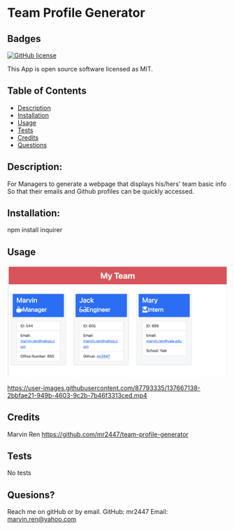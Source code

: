 # Team Profile Generator
  ## Badges
  
  [![GitHub license](https://img.shields.io/badge/license-MIT-blue.svg)](https://choosealicense.com/licenses/mit/)
  
  This App is open source software licensed as MIT.
  ## Table of Contents
  * [Description](https://github.com/mr2447/team-profile-generator#description)
  * [Installation](https://github.com/mr2447/team-profile-generator#installation)
  * [Usage](https://github.com/mr2447/team-profile-generator#usage)
  * [Tests](https://github.com/mr2447/team-profile-generator#tests)
  * [Credits](https://github.com/mr2447/team-profile-generator#credits)
  * [Questions](https://github.com/mr2447/team-profile-generator#quesions)
  ## Description: 
  For Managers to generate a webpage that displays his/hers' team basic info So that their emails and Github profiles can be quickly accessed.
  ## Installation: 
  npm install inquirer
  ## Usage
![terminal in VS](./assets/images/team-profile-generator.jpeg)

https://user-images.githubusercontent.com/87793335/137667138-2bbfae21-949b-4603-9c2b-7b46f3313ced.mp4


  ## Credits 
  Marvin Ren https://github.com/mr2447/team-profile-generator
  ## Tests
  No tests
  ## Quesions?
  Reach me on gitHub or by email. 
  GitHub: mr2447
  Email: marvin.ren@yahoo.com
